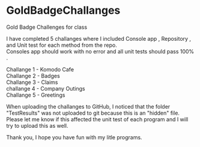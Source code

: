 # GoldBadgeChallanges
Gold Badge Challenges for class

 I have completed 5 challanges where I included Console app , Repository , and Unit test for each method from the repo.     
 Consoles app should work with no error and all unit tests should pass 100% .   
 
 
Challange 1 - Komodo Cafe    
Challange 2 - Badges    
Challange 3 - Claims   
challange 4 - Company Outings   
Challange 5 - Greetings     

When uploading the challanges to GitHub, I noticed that the folder "TestResults" was not uploaded to git because this is an "hidden" file. 
Please let me know if this affected the unit test of each program and I will try to upload this as well.   

Thank you, I hope you have fun with my litle programs. 
 
